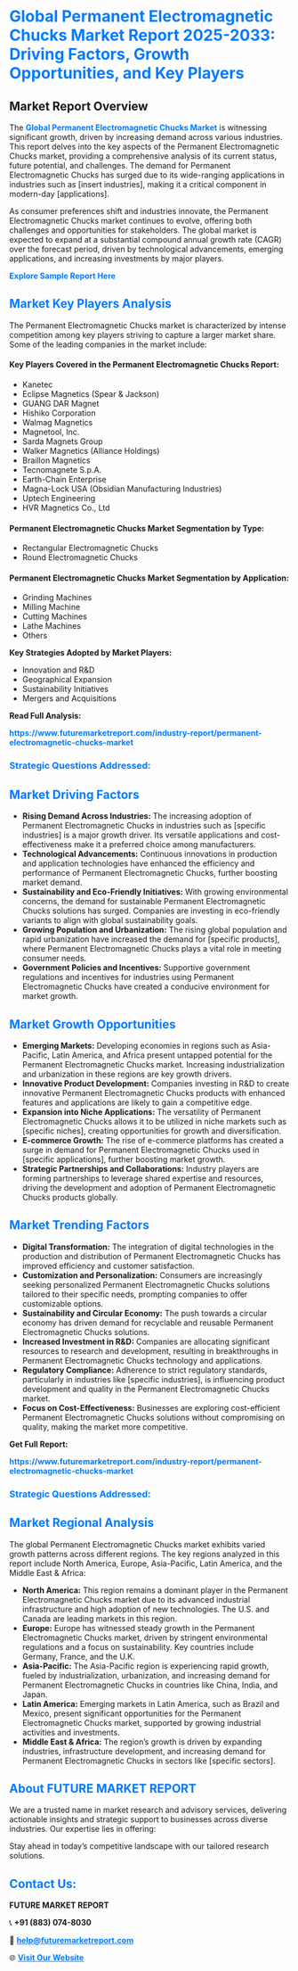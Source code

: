 <h1 style="color: #007BFF;">Global Permanent Electromagnetic Chucks Market Report 2025-2033: Driving Factors, Growth Opportunities, and Key Players</h1>

<section id="overview">
<h2>Market Report Overview</h2>
<p>The <a href="https://www.futuremarketreport.com/industry-report/permanent-electromagnetic-chucks-market" style="color: #007BFF; text-decoration: none;"><strong>Global Permanent Electromagnetic Chucks Market</strong></a> is witnessing significant growth, driven by increasing demand across various industries. This report delves into the key aspects of the Permanent Electromagnetic Chucks market, providing a comprehensive analysis of its current status, future potential, and challenges. The demand for Permanent Electromagnetic Chucks has surged due to its wide-ranging applications in industries such as [insert industries], making it a critical component in modern-day [applications].</p>
<p>As consumer preferences shift and industries innovate, the Permanent Electromagnetic Chucks market continues to evolve, offering both challenges and opportunities for stakeholders. The global market is expected to expand at a substantial compound annual growth rate (CAGR) over the forecast period, driven by technological advancements, emerging applications, and increasing investments by major players.</p>
</section>

<section id="overview">
<p><a href="https://www.futuremarketreport.com/request-sample/reportId=41677" style="color: #007BFF; text-decoration: none;"><strong>Explore Sample Report Here</strong></a></p>
</section>

<section id="key-players">
<h2 style="color: #007BFF;">Market Key Players Analysis</h2>
<p>The Permanent Electromagnetic Chucks market is characterized by intense competition among key players striving to capture a larger market share. Some of the leading companies in the market include:</p>
<h4>Key Players Covered in the Permanent Electromagnetic Chucks Report:</h4>
<ul><li>Kanetec</li><li>Eclipse Magnetics (Spear &amp; Jackson)</li><li>GUANG DAR Magnet</li><li>Hishiko Corporation</li><li>Walmag Magnetics</li><li>Magnetool, Inc.</li><li>Sarda Magnets Group</li><li>Walker Magnetics (Alliance Holdings)</li><li>Braillon Magnetics</li><li>Tecnomagnete S.p.A.</li><li>Earth-Chain Enterprise</li><li>Magna-Lock USA (Obsidian Manufacturing Industries)</li><li>Uptech Engineering</li><li>HVR Magnetics Co., Ltd</li></ul>
<h4>Permanent Electromagnetic Chucks Market Segmentation by Type:</h4>
<ul><li>Rectangular Electromagnetic Chucks</li><li>Round Electromagnetic Chucks</li></ul>

<h4>Permanent Electromagnetic Chucks Market Segmentation by Application:</h4>
<ul><li>Grinding Machines</li><li>Milling Machine</li><li>Cutting Machines</li><li>Lathe Machines</li><li>Others</li></ul>
<p><strong>Key Strategies Adopted by Market Players:</strong></p>
<ul>
<li>Innovation and R&D</li>
<li>Geographical Expansion</li>
<li>Sustainability Initiatives</li>
<li>Mergers and Acquisitions</li>
</ul>
</section>

<section>
<p><strong>Read Full Analysis: </strong></p><a href="https://www.futuremarketreport.com/industry-report/permanent-electromagnetic-chucks-market" style="color: #007BFF; text-decoration: none;"><strong>https://www.futuremarketreport.com/industry-report/permanent-electromagnetic-chucks-market</strong></a>
<h3 style="color: #007BFF;">Strategic Questions Addressed:</h3>
</section>

<section id="driving-factors">
<h2 style="color: #007BFF;">Market Driving Factors</h2>
<ul>
<li><strong>Rising Demand Across Industries:</strong> The increasing adoption of Permanent Electromagnetic Chucks in industries such as [specific industries] is a major growth driver. Its versatile applications and cost-effectiveness make it a preferred choice among manufacturers.</li>
<li><strong>Technological Advancements:</strong> Continuous innovations in production and application technologies have enhanced the efficiency and performance of Permanent Electromagnetic Chucks, further boosting market demand.</li>
<li><strong>Sustainability and Eco-Friendly Initiatives:</strong> With growing environmental concerns, the demand for sustainable Permanent Electromagnetic Chucks solutions has surged. Companies are investing in eco-friendly variants to align with global sustainability goals.</li>
<li><strong>Growing Population and Urbanization:</strong> The rising global population and rapid urbanization have increased the demand for [specific products], where Permanent Electromagnetic Chucks plays a vital role in meeting consumer needs.</li>
<li><strong>Government Policies and Incentives:</strong> Supportive government regulations and incentives for industries using Permanent Electromagnetic Chucks have created a conducive environment for market growth.</li>
</ul>
</section>

<section id="growth-opportunities">
<h2 style="color: #007BFF;">Market Growth Opportunities</h2>
<ul>
<li><strong>Emerging Markets:</strong> Developing economies in regions such as Asia-Pacific, Latin America, and Africa present untapped potential for the Permanent Electromagnetic Chucks market. Increasing industrialization and urbanization in these regions are key growth drivers.</li>
<li><strong>Innovative Product Development:</strong> Companies investing in R&D to create innovative Permanent Electromagnetic Chucks products with enhanced features and applications are likely to gain a competitive edge.</li>
<li><strong>Expansion into Niche Applications:</strong> The versatility of Permanent Electromagnetic Chucks allows it to be utilized in niche markets such as [specific niches], creating opportunities for growth and diversification.</li>
<li><strong>E-commerce Growth:</strong> The rise of e-commerce platforms has created a surge in demand for Permanent Electromagnetic Chucks used in [specific applications], further boosting market growth.</li>
<li><strong>Strategic Partnerships and Collaborations:</strong> Industry players are forming partnerships to leverage shared expertise and resources, driving the development and adoption of Permanent Electromagnetic Chucks products globally.</li>
</ul>
</section>

<section id="trending-factors">
<h2 style="color: #007BFF;">Market Trending Factors</h2>
<ul>
<li><strong>Digital Transformation:</strong> The integration of digital technologies in the production and distribution of Permanent Electromagnetic Chucks has improved efficiency and customer satisfaction.</li>
<li><strong>Customization and Personalization:</strong> Consumers are increasingly seeking personalized Permanent Electromagnetic Chucks solutions tailored to their specific needs, prompting companies to offer customizable options.</li>
<li><strong>Sustainability and Circular Economy:</strong> The push towards a circular economy has driven demand for recyclable and reusable Permanent Electromagnetic Chucks solutions.</li>
<li><strong>Increased Investment in R&D:</strong> Companies are allocating significant resources to research and development, resulting in breakthroughs in Permanent Electromagnetic Chucks technology and applications.</li>
<li><strong>Regulatory Compliance:</strong> Adherence to strict regulatory standards, particularly in industries like [specific industries], is influencing product development and quality in the Permanent Electromagnetic Chucks market.</li>
<li><strong>Focus on Cost-Effectiveness:</strong> Businesses are exploring cost-efficient Permanent Electromagnetic Chucks solutions without compromising on quality, making the market more competitive.</li>
</ul>
</section>

<section>
<p><strong>Get Full Report: </strong></p><a href="https://www.futuremarketreport.com/industry-report/permanent-electromagnetic-chucks-market" style="color: #007BFF; text-decoration: none;"><strong>https://www.futuremarketreport.com/industry-report/permanent-electromagnetic-chucks-market</strong></a>
<h3 style="color: #007BFF;">Strategic Questions Addressed:</h3>
</section>


<section id="regional-analysis">
<h2 style="color: #007BFF;">Market Regional Analysis</h2>
<p>The global Permanent Electromagnetic Chucks market exhibits varied growth patterns across different regions. The key regions analyzed in this report include North America, Europe, Asia-Pacific, Latin America, and the Middle East & Africa:</p>
<ul>
<li><strong>North America:</strong> This region remains a dominant player in the Permanent Electromagnetic Chucks market due to its advanced industrial infrastructure and high adoption of new technologies. The U.S. and Canada are leading markets in this region.</li>
<li><strong>Europe:</strong> Europe has witnessed steady growth in the Permanent Electromagnetic Chucks market, driven by stringent environmental regulations and a focus on sustainability. Key countries include Germany, France, and the U.K.</li>
<li><strong>Asia-Pacific:</strong> The Asia-Pacific region is experiencing rapid growth, fueled by industrialization, urbanization, and increasing demand for Permanent Electromagnetic Chucks in countries like China, India, and Japan.</li>
<li><strong>Latin America:</strong> Emerging markets in Latin America, such as Brazil and Mexico, present significant opportunities for the Permanent Electromagnetic Chucks market, supported by growing industrial activities and investments.</li>
<li><strong>Middle East & Africa:</strong> The region’s growth is driven by expanding industries, infrastructure development, and increasing demand for Permanent Electromagnetic Chucks in sectors like [specific sectors].</li>
</ul>
</section>

<footer>
<h2 style="color: #007BFF;">About FUTURE MARKET REPORT</h2>
<p>We are a trusted name in market research and advisory services, delivering actionable insights and strategic support to businesses across diverse industries. Our expertise lies in offering:</p>

<p>Stay ahead in today’s competitive landscape with our tailored research solutions.</p>

<h2 style="color: #007BFF;">Contact Us:</h2>
<p><strong>FUTURE MARKET REPORT</strong></p>
<p>📞 <strong>+91 (883) 074-8030</strong></p>
<p>📧 <strong><a href="mailto:help@futuremarketreport.com" style="color: #007BFF;">help@futuremarketreport.com</a></strong></p>
<p>🌐 <strong><a href="https://www.futuremarketreport.com/" style="color: #007BFF;">Visit Our Website</a></strong></p>
</footer>